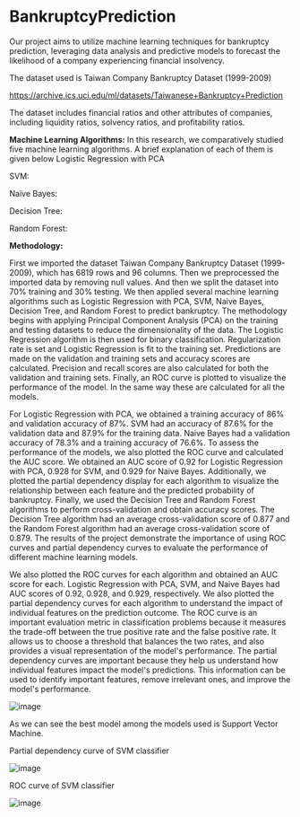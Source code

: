 # BankruptcyPrediction
Our project aims to utilize machine learning techniques for bankruptcy prediction, leveraging data analysis and predictive models to forecast the likelihood of a company experiencing financial insolvency.

The dataset used is  Taiwan Company Bankruptcy Dataset (1999-2009)

https://archive.ics.uci.edu/ml/datasets/Taiwanese+Bankruptcy+Prediction

The dataset includes financial ratios and other attributes of companies, including liquidity ratios, solvency ratios, and profitability ratios.

**Machine Learning Algorithms:**
In this research, we comparatively studied five machine learning algorithms. A brief explanation of each of them is given below
Logistic Regression with PCA

SVM: 

Naïve Bayes:

Decision Tree:

Random Forest:

**Methodology:**

First we imported the dataset Taiwan Company Bankruptcy Dataset (1999-2009), which has 6819 rows and 96 columns. Then we preprocessed the imported data by removing null values. And then we split the dataset into 70% training and 30% testing. We then applied several machine learning algorithms such as Logistic Regression with PCA, SVM, Naive Bayes, Decision Tree, and Random Forest to predict bankruptcy. The methodology begins with applying Principal Component Analysis (PCA) on the training and testing datasets to reduce the dimensionality of the data. The Logistic Regression algorithm is then used for binary classification. Regularization rate is set and Logistic Regression is fit to the training set. Predictions are made on the validation and training sets and accuracy scores are calculated. Precision and recall scores are also calculated for both the validation and training sets. Finally, an ROC curve is plotted to visualize the performance of the model. In the same way these are calculated for all the models.

For Logistic Regression with PCA, we obtained a training accuracy of 86% and validation accuracy of 87%. SVM had an accuracy of 87.6% for the validation data and 87.9% for the training data. Naive Bayes had a validation accuracy of 78.3% and a training accuracy of 76.6%.
To assess the performance of the models, we also plotted the ROC curve and calculated the AUC score. We obtained an AUC score of 0.92 for Logistic Regression with PCA, 0.928 for SVM, and 0.929 for Naive Bayes. Additionally, we plotted the partial dependency display for each algorithm to visualize the relationship between each feature and the predicted probability of bankruptcy.
Finally, we used the Decision Tree and Random Forest algorithms to perform cross-validation and obtain accuracy scores. The Decision Tree algorithm had an average cross-validation score of 0.877 and the Random Forest algorithm had an average cross-validation score of 0.879. The results of the project demonstrate the importance of using ROC curves and partial dependency curves to evaluate the performance of different machine learning models.

We also plotted the ROC curves for each algorithm and obtained an AUC score for each. Logistic Regression with PCA, SVM, and Naive Bayes had AUC scores of 0.92, 0.928, and 0.929, respectively. We also plotted the partial dependency curves for each algorithm to understand the impact of individual features on the prediction outcome.
The ROC curve is an important evaluation metric in classification problems because it measures the trade-off between the true positive rate and the false positive rate. It allows us to choose a threshold that balances the two rates, and also provides a visual representation of the model's performance. The partial dependency curves are important because they help us understand how individual features impact the model's predictions. This information can be used to identify important features, remove irrelevant ones, and improve the model's performance.

![image](https://github.com/nikhil-188/BankruptcyPrediction/assets/84719583/50457e39-621b-4a32-a947-79ef941d5d7e)

As we can see the best model among the models used is Support Vector Machine.

Partial dependency curve of SVM classifier

![image](https://github.com/nikhil-188/BankruptcyPrediction/assets/84719583/1c0e09d9-9695-4053-88a4-ee99c1d148c3)

ROC curve of SVM classifier

![image](https://github.com/nikhil-188/BankruptcyPrediction/assets/84719583/271faad9-b46f-4058-83b3-528985bde2f3)
